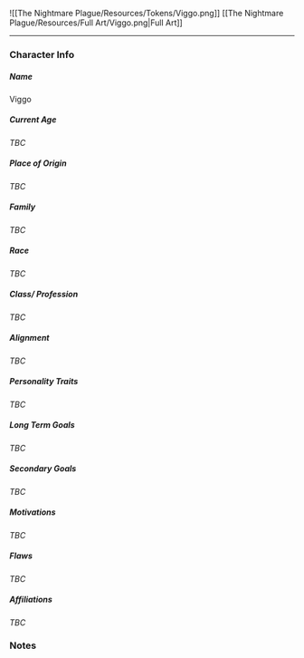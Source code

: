 ![[The Nightmare Plague/Resources/Tokens/Viggo.png]]
[[The Nightmare Plague/Resources/Full Art/Viggo.png|Full Art]]

---
### Character Info
##### Name 
Viggo
##### Current Age
*TBC*
##### Place of Origin
*TBC*
##### Family
*TBC*
##### Race
*TBC*
##### Class/ Profession
*TBC*
##### Alignment
*TBC*
##### Personality Traits
*TBC*
##### Long Term Goals
*TBC*
##### Secondary Goals
*TBC*
##### Motivations
*TBC*
##### Flaws
*TBC*
##### Affiliations
*TBC*
### Notes

